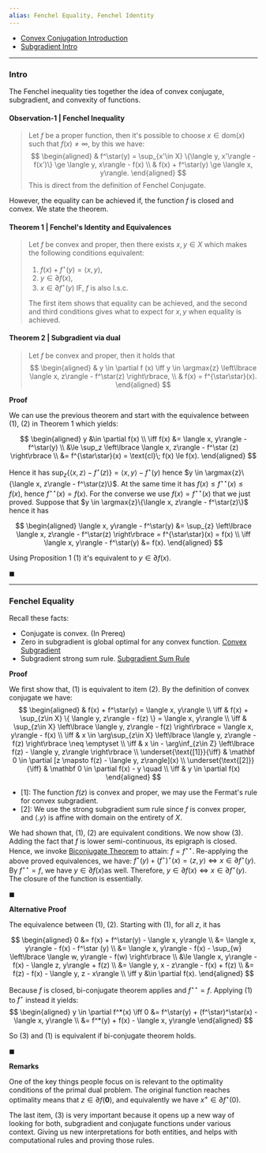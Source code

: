 ```yaml
---
alias: Fenchel Equality, Fenchel Identity
---
```

* [Convex Conjugation Introduction](Convex%20Conjugation%20Introduction.md)
* [Subgradient Intro](../Non-Smooth%20Calculus/Subgradient%20Intro.md)

---
### **Intro**

The Fenchel inequality ties together the idea of convex conjugate, subgradient, and convexity of functions. 

#### **Observation-1 | Fenchel Inequality**
> Let $f$ be a proper function, then it's possible to choose $x\in \text{dom}(x)$ such that $f(x)\neq \infty$, by this we have: 
> $$
> \begin{aligned}
>   & f^\star(y) = \sup_{x'\in X} \{\langle y, x'\rangle - f(x')\} \ge \langle y, x\rangle - f(x)
>   \\
>   & f(x) + f^\star(y) \ge \langle x, y\rangle. 
> \end{aligned}
> $$
> This is direct from the definition of Fenchel Conjugate. 

However, the equality can be achieved if, the function $f$ is closed and convex. We state the theorem. 

#### **Theorem 1 | Fenchel's Identity and Equivalences**
> Let $f$ be convex and proper, then there exists $x, y\in X$ which makes the following conditions equivalent: 
> 1. $f(x) + f^\star(y) = \langle x, y\rangle$, 
> 2. $y \in \partial f(x)$, 
> 3. $x\in \partial f^\star(y)$ IF, $f$ is also l.s.c. 
> 
> The first item shows that equality can be achieved, and the second and third conditions gives what to expect for $x,y$ when equality is achieved. 


#### **Theorem 2 | Subgradient via dual**
> Let $f$ be convex and proper, then it holds that
> $$
> \begin{aligned}
>	 & y \in \partial f (x) \iff 
>     y \in \argmax{z} \left\lbrace
>         \langle x, z\rangle - f^\star(z)
>     \right\rbrace, \\ 
>     & f(x) = f^{\star\star}(x).
> \end{aligned}
> $$

**Proof**

We can use the previous theorem and start with the equivalence between (1), (2) in Theorem 1 which yields: 

$$
\begin{aligned}
    y &\in \partial f(x) \\
    \iff 
    f(x) &= \langle  x, y\rangle - f^\star(y)
    \\
    &\le 
    \sup_z \left\lbrace
        \langle x, z\rangle - f^\star (z)
    \right\rbrace
    \\
    &= f^{\star\star}(x) = \text{cl}\; f(x) \le f(x). 
\end{aligned}
$$

Hence it has $\sup_{z}\{ \langle x, z\rangle - f^\star(z)\} = \langle x, y\rangle - f^\star(y)$ hence $y \in \argmax{z}\{\langle x, z\rangle - f^\star(z)\}$. 
At the same time it has $f(x) \le f^{\star\star}(x) \le f(x)$, hence $f^{\star\star}(x) = f(x)$. 
For the converse we use $f(x) = f^{\star\star}(x)$ that we just proved.
Suppose that $y \in \argmax{z}\{\langle x, z\rangle - f^\star(z)\}$ hence it has 

$$
\begin{aligned}
    \langle x, y\rangle - f^\star(y) &= 
    \sup_{z} \left\lbrace
        \langle x, z\rangle - f^\star(z) 
    \right\rbrace = f^{\star\star}(x) = f(x)
    \\
    \iff \langle x, y\rangle - f^\star(y) &= f(x). 
\end{aligned}
$$

Using Proposition 1 (1) it's equivalent to $y \in \partial f(x)$. 

$\blacksquare$


---
### **Fenchel Equality**

Recall these facts: 
- Conjugate is convex. (In Prereq)
- Zero in subgradient is global optimal for any convex function. [Convex Subgradient](../Non-Smooth%20Calculus/Convex%20Subgradient.md)
- Subgradient strong sum rule. [Subgradient Sum Rule](../Non-Smooth%20Calculus/Subgradient%20Sum%20Rule.md)

**Proof**

We first show that, (1) is equivalent to item (2). 
By the definition of convex conjugate we have: 
$$
\begin{aligned}
   & 
   f(x) + f^\star(y) = \langle x, y\rangle
   \\
   \iff &
   f(x) + \sup_{z\in X}
   \{
      \langle y, z\rangle - f(z) 
   \} = \langle x, y\rangle 
   \\
   \iff &
   \sup_{z\in X}
   \left\lbrace
      \langle y, z\rangle - f(z)
   \right\rbrace = \langle x, y\rangle - f(x)
   \\
   \iff &
   x \in \arg\sup_{z\in X}
   \left\lbrace
      \langle y, z\rangle - f(z) 
   \right\rbrace \neq \emptyset
   \\
   \iff & 
   x \in - \arg\inf_{z\in Z} \left\lbrace
      f(z) - \langle y, z\rangle
   \right\rbrace
   \\
   \underset{\text{[1]}}{\iff} &
   \mathbf 0 \in \partial [z \mapsto f(z) - \langle y, z\rangle](x) 
   \\
   \underset{\text{[2]}}{\iff} & 
   \mathbf 0 \in \partial f(x) - y \quad 
   \\
   \iff & 
   y \in \partial f(x)
\end{aligned}
$$

- \[1\]: The function $f(z)$ is convex and proper, we may use the Fermat's rule for convex subgradient. 
- \[2\]: We use the strong subgradient sum rule since $f$ is convex proper, and $\langle . y\rangle$ is affine with domain on the entirety of $X$. 

We had shown that, (1), (2) are equivalent conditions. We now show (3). Adding the fact that $f$ is lower semi-continuous, its epigraph is closed. Hence, we invoke [Biconjugate Theorem](Biconjugate%20Theorem.md) to attain: $f = f^{\star\star}$. Re-applying the above proved equivalences, we have: $f^\star(y) + (f^\star)^\star(x) = \langle z, y\rangle \iff x \in \partial f^\star(y)$. By $f^{\star\star} = f$, we have $y\in \partial f(x)$as well. Therefore, $y\in \partial f(x)\iff x \in \partial f^\star(y)$. The closure of the function is essentially.

$\blacksquare$

**Alternative Proof**

The equivalence between (1), (2). 
Starting with (1), for all $z$, it has 

$$
\begin{aligned}
    0 &= f(x) + f^\star(y) - \langle x, y\rangle
    \\
    &= \langle x, y\rangle - f(x) - f^\star (y)
    \\
    &= \langle x, y\rangle - f(x) - \sup_{w}  \left\lbrace \langle w, y\rangle - f(w) \right\rbrace
    \\
    &\le \langle x, y\rangle - f(x) - \langle z, y\rangle + f(z)
    \\
    &= \langle y, x - z\rangle - f(x) + f(z) 
    \\
    &= f(z) - f(x) - \langle y, z - x\rangle 
    \\
    \iff y &\in \partial f(x). 
\end{aligned}
$$

Because $f$ is closed, bi-conjugate theorem applies and $f^{\star\star} = f$. 
Applying (1) to $f^\star$ instead it yields: 
$$
\begin{aligned}
    y \in \partial f^*(x) \iff 
    0 &= f^\star(y) + (f^\star)^\star(x) - \langle  x, y\rangle
    \\
    &= f^*(y) + f(x) - \langle x, y\rangle
\end{aligned}
$$

So (3) and (1) is equivalent if bi-conjugate theorem holds. 

$\blacksquare$


**Remarks**

One of the key things people focus on is relevant to the optimality conditions of the primal dual problem. The original function reaches optimality means that $z\in \partial f(\mathbf 0)$, and equivalently we have $x^+ \in \partial f^\star(0)$. 

The last item, (3) is very important because it opens up a new way of looking for both, subgradient and conjugate functions under various context. Giving us new interpretations for both entities, and helps with computational rules and proving those rules. 
